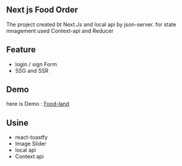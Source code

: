 ## Next js Food Order 

The project created bt Next.Js and local api by json-server.
for state mnagement used Context-api and Reducer

## Feature 
- login / sign Form
- SSG and SSR

## Demo 
here is Demo : 
[Food-land](https://nextjsfoodorder.vercel.app/)


## Usine 

- react-toastfy
- Image Slider
- local api
- Context api 
